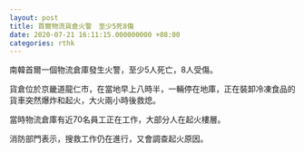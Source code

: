 ```yaml
---
layout: post
title: 首爾物流貨倉火警　至少5死8傷
date: 2020-07-21 16:11:15.000000000 +08:00
categories: rthk
---
```


南韓首爾一個物流倉庫發生火警，至少5人死亡，8人受傷。

貨倉位於京畿道龍仁市，在當地早上八時半，一輛停在地庫，正在裝卸冷凍食品的貨車突然爆炸和起火，大火兩小時後救熄。

當時物流倉庫有近70名員工正在工作，大部分人在起火樓層。

消防部門表示，搜救工作仍在進行，又會調查起火原因。
